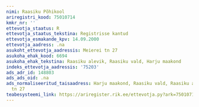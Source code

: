 ```yaml
---
nimi: Raasiku Põhikool
ariregistri_kood: 75010714
kmkr_nr: ''
ettevotja_staatus: R
ettevotja_staatus_tekstina: Registrisse kantud
ettevotja_esmakande_kpv: 14.09.2000
ettevotja_aadress: .na
asukoht_ettevotja_aadressis: Meierei tn 27
asukoha_ehak_kood: 6694
asukoha_ehak_tekstina: Raasiku alevik, Raasiku vald, Harju maakond
indeks_ettevotja_aadressis: '75203'
ads_adr_id: 148803
ads_ads_oid: .na
ads_normaliseeritud_taisaadress: Harju maakond, Raasiku vald, Raasiku alevik, Meierei
  tn 27
teabesysteemi_link: https://ariregister.rik.ee/ettevotja.py?ark=75010714&ref=rekvisiidid
---
```

